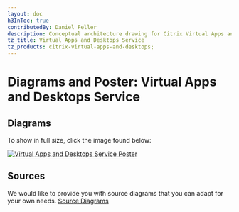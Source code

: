 ```yaml
---
layout: doc
h3InToc: true
contributedBy: Daniel Feller
description: Conceptual architecture drawing for Citrix Virtual Apps and Desktop deployment in Citrix Cloud.
tz_title: Virtual Apps and Desktops Service
tz_products: citrix-virtual-apps-and-desktops;
---
```

# Diagrams and Poster: Virtual Apps and Desktops Service

## Diagrams

To show in full size, click the image found below:

[![Virtual Apps and Desktops Service Poster](/en-us/tech-zone/learn/media/diagrams-posters_virtual-apps-and-desktops-service_poster.png)](/en-us/tech-zone/learn/downloads/diagrams-posters_virtual-apps-and-desktops-service_poster.png)

## Sources

We would like to provide you with source diagrams that you can adapt for your own needs. [Source Diagrams](https://citrix.sharefile.com/d-s6990f8c56eb4f45a)
